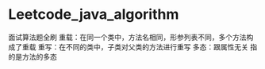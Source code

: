 # Leetcode_java_algorithm
 面试算法题全刷
 重载：在同一个类中，方法名相同，形参列表不同，多个方法构成了重载
 重写：在不同的类中，子类对父类的方法进行重写
 多态：跟属性无关 指的是方法的多态